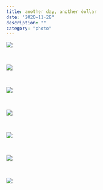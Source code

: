```yaml
---
title: another day, another dollar
date: "2020-11-28"
description: ""
category: "photo"
---
```


![ ](https://sosphotoblog.s3.us-east-2.amazonaws.com/blog/2020/2020-11-28/twentyeight-1.jpg)

&nbsp;

![ ](https://sosphotoblog.s3.us-east-2.amazonaws.com/blog/2020/2020-11-28/twentyeight-2.jpg)

&nbsp;

![ ](https://sosphotoblog.s3.us-east-2.amazonaws.com/blog/2020/2020-11-28/twentyeight-3.jpg)

&nbsp;

![ ](https://sosphotoblog.s3.us-east-2.amazonaws.com/blog/2020/2020-11-28/twentyeight-4.jpg)

&nbsp;

![ ](https://sosphotoblog.s3.us-east-2.amazonaws.com/blog/2020/2020-11-28/twentyeight-5.jpg)

&nbsp;

![ ](https://sosphotoblog.s3.us-east-2.amazonaws.com/blog/2020/2020-11-28/twentyeight-6.jpg)

&nbsp;

![ ](https://sosphotoblog.s3.us-east-2.amazonaws.com/blog/2020/2020-11-28/twentyeight-7.jpg)
